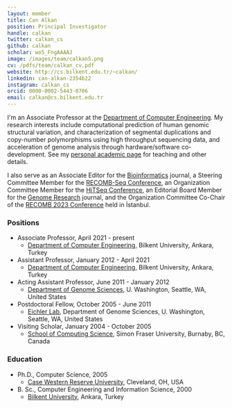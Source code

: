 ```yaml
---
layout: member
title: Can Alkan
position: Principal Investigator
handle: calkan
twitter: calkan_cs
github: calkan
scholar: wo5_FngAAAAJ
image: /images/team/calkan5.png
cv: /pdfs/team/calkan_cv.pdf
website: http://cs.bilkent.edu.tr/~calkan/
linkedin: can-alkan-2354b22
instagram: calkan_cs
orcid: 0000-0002-5443-0706
email: calkan@cs.bilkent.edu.tr
---
```


I'm an Associate Professor at the [Department of Computer Engineering](http://www.cs.bilkent.edu.tr/). My research interests include computational prediction of human genomic structural variation, and characterization of segmental duplications and copy-number polymorphisms using high throughput sequencing data, and acceleration of genome analysis through hardware/software co-development. See my [personal academic page](http://cs.bilkent.edu.tr/~calkan/) for teaching and other details.

I also serve as an Associate Editor for the [Bioinformatics](https://academic.oup.com/bioinformatics) journal, a Steering Committee Member for the [RECOMB-Seq Conference](https://recomb-seq.github.io/), an Organization Committee Member for the [HiTSeq Conference](http://hitseq.org/), an Editorial Board Member for the [Genome Research](https://genome.cshlp.org/) journal, and the Organization Committee Co-Chair of the [RECOMB 2023 Conference](https://recomb.org/recomb2023/) held in İstanbul.

### Positions

- Associate Professor, April 2021 - present
  - [Department of Computer Engineering](http://www.cs.bilkent.edu.tr/), Bilkent University, Ankara, Turkey
- Assistant Professor, January 2012 - April 2021
  - [Department of Computer Engineering](http://www.cs.bilkent.edu.tr/), Bilkent University, Ankara, Turkey
- Acting Assistant Professor, June 2011 - January 2012
  - [Department of Genome Sciences](http://www.gs.washington.edu/), U. Washington, Seattle, WA, United States
- Postdoctoral Fellow, October 2005 - June 2011
  - [Eichler Lab](http://eichlerlab.gs.washington.edu/), Department of Genome Sciences, U. Washington, Seattle, WA, United States
- Visiting Scholar, January 2004 - October 2005
  - [School of Computing Science](http://cs.sfu.ca/), Simon Fraser University, Burnaby, BC, Canada

### Education

- Ph.D., Computer Science, 2005
  - [Case Western Reserve University](https://engineering.case.edu/computer-and-data-sciences), Cleveland, OH, USA
- B. Sc., Computer Engineering and Information Science, 2000
  - [Bilkent University](http://www.cs.bilkent.edu.tr/), Ankara, Turkey


